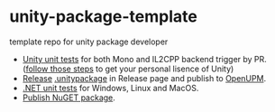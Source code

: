 # unity-package-template
template repo for unity package developer

- [Unity unit tests](.github/workflows/unity-test.yaml) for both Mono and IL2CPP backend trigger by PR. ([follow those steps](https://game.ci/docs/github/test-runner#personal-license) to get your personal lisence of Unity)
- [Release](.github/workflows/publish-upm-package.yml) [.unitypackage](https://github.com/quabug/unity-package-template/releases/tag/v0.0.1) in Release page and publish to [OpenUPM](https://openupm.com/).
- [.NET unit tests](.github/workflows/dotnet-unit-test.yml) for Windows, Linux and MacOS.
- [Publish NuGET package](.github/workflows/publish-nuget-package.yml).
